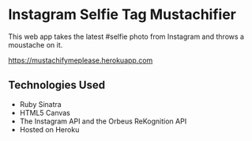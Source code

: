Instagram Selfie Tag Mustachifier
=============

This web app takes the latest #selfie photo from Instagram and throws a moustache on it.

https://mustachifymeplease.herokuapp.com

## Technologies Used

- Ruby Sinatra
- HTML5 Canvas
- The Instagram API and the Orbeus ReKognition API
- Hosted on Heroku
